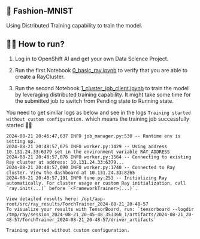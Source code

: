 ## 👗 Fashion-MNIST 

Using Distributed Training capability to train the model. 

## 🏃‍➡️ How to run?

1) Log in to OpenShift AI and get your own Data Science Project. 

2) Run the first Notebook [0_basic_ray.ipynb](./0_basic_ray.ipynb) to verify that you are able to create a RayCluster. 

3) Run the second Notebook [1_cluster_job_client.ipynb](./1_cluster_job_client.ipynb) to train the model by leveraging distributed training capability. It might take some time for the submitted job to switch from Pending state to Running state. 

You need to get similar logs as below and see in the logs `Training started without custom configuration.` which means the training job successfully started 🎉🙌

```
2024-08-21 20:46:47,637	INFO job_manager.py:530 -- Runtime env is setting up.
2024-08-21 20:48:57,075	INFO worker.py:1429 -- Using address 10.131.24.33:6379 set in the environment variable RAY_ADDRESS
2024-08-21 20:48:57,076	INFO worker.py:1564 -- Connecting to existing Ray cluster at address: 10.131.24.33:6379...
2024-08-21 20:48:57,090	INFO worker.py:1740 -- Connected to Ray cluster. View the dashboard at 10.131.24.33:8265 
2024-08-21 20:48:57,191	INFO tune.py:253 -- Initializing Ray automatically. For cluster usage or custom Ray initialization, call `ray.init(...)` before `<FrameworkTrainer>(...)`.

View detailed results here: /opt/app-root/src/ray_results/TorchTrainer_2024-08-21_20-48-57
To visualize your results with TensorBoard, run: `tensorboard --logdir /tmp/ray/session_2024-08-21_20-45-48_353360_1/artifacts/2024-08-21_20-48-57/TorchTrainer_2024-08-21_20-48-57/driver_artifacts`

Training started without custom configuration.
```

